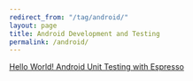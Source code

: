 ```yaml
---
redirect_from: "/tag/android/"
layout: page
title: Android Development and Testing
permalink: /android/
---
```

[Hello World! Android Unit Testing with Espresso](/hello-world-android-unit-test/)
